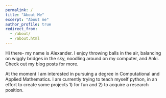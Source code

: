 ```yaml
---
permalink: /
title: "About Me"
excerpt: "About me"
author_profile: true
redirect_from: 
  - /about/
  - /about.html
---
```

Hi there- my name is Alexander. I enjoy throwing balls in the air, balancing on wiggly bridges in the sky, noodling around on my computer, and Anki. Check out my blog posts for more.

At the moment I am interested in pursuing a degree in Computational and Applied Mathematics. I am currently trying to teach myself python, in an effort to create some projects 1) for fun and 2) to acquire a research position.
